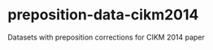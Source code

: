 preposition-data-cikm2014
=========================

Datasets with preposition corrections for CIKM 2014 paper
